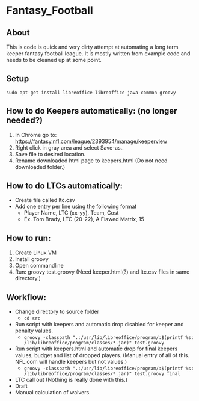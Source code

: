 # Fantasy_Football

## About
This is code is quick and very dirty attempt at automating a long term keeper fantasy football league. It is mostly written from example code and needs to be cleaned up at some point.

## Setup
``` sudo apt-get install libreoffice libreoffice-java-common groovy ```

## How to do Keepers automatically: (no longer needed?)
1. In Chrome go to: https://fantasy.nfl.com/league/2393954/manage/keeperview
2. Right click in gray area and select Save-as..
3. Save file to desired location.
4. Rename downloaded html page to keepers.html (Do not need downloaded folder.)

## How to do LTCs automatically:
- Create file called ltc.csv
- Add one entry per line using the following format
  -  Player Name, LTC (xx-yy), Team, Cost
  -  Ex. Tom Brady, LTC (20-22), A Flawed Matrix, 15
 
 ## How to run:
 1. Create Linux VM
 2. Install groovy
 3. Open commandline
 4. Run: groovy test.groovy (Need keeper.html(?) and ltc.csv files in same directory.)

## Workflow:
- Change directory to source folder
  - ``` cd src ```
- Run script with keepers and automatic drop disabled for keeper and penalty values.
  - ``` groovy -classpath ".:/usr/lib/libreoffice/program/:$(printf %s: /lib/libreoffice/program/classes/*.jar)" test.groovy ```
- Run script with keepers.html and automatic drop for final keepers values, budget and list of dropped players. (Manual entry of all of this. NFL.com will handle keepers but not values.)
  - ``` groovy -classpath ".:/usr/lib/libreoffice/program/:$(printf %s: /lib/libreoffice/program/classes/*.jar)" test.groovy final ```
- LTC call out (Nothing is really done with this.)
- Draft
- Manual calculation of waivers.

